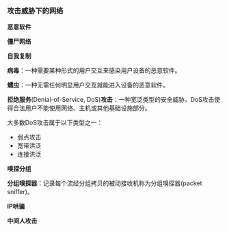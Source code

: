 ### 攻击威胁下的网络

__恶意软件__

__僵尸网络__

__自我复制__

__病毒__：一种需要某种形式的用户交互来感染用户设备的恶意软件。

__蠕虫__：一种无需任何明显用户交互就能进入设备的恶意软件。

__拒绝服务__(Denial-of-Service, DoS)__攻击__：一种宽泛类型的安全威胁，DoS攻击使得合法用户不能使用网络、主机或其他基础设施部分。

大多数DoS攻击属于以下类型之一：

* 弱点攻击
* 宽带洪泛
* 连接洪泛

__嗅探分组__

__分组嗅探器__：记录每个流经分组拷贝的被动接收机称为分组嗅探器(packet sniffer)。

__IP哄骗__

__中间人攻击__